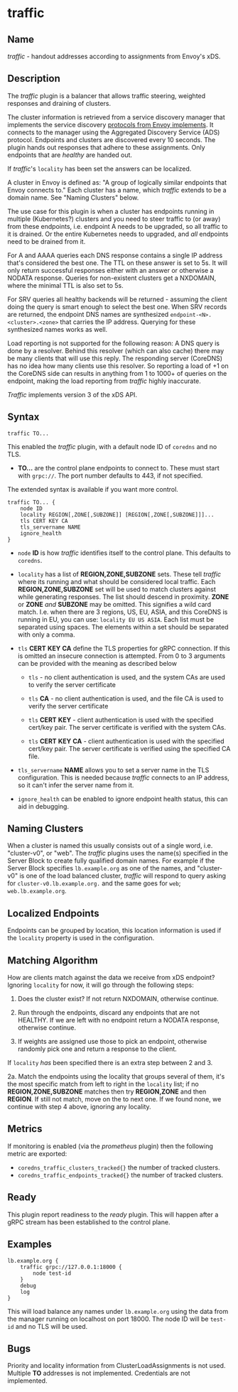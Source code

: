 # traffic

## Name

*traffic* - handout addresses according to assignments from Envoy's xDS.

## Description

The *traffic* plugin is a balancer that allows traffic steering, weighted responses and draining of
clusters.

The cluster information is retrieved from a service discovery manager that implements the service
discovery [protocols from Envoy implements](https://www.envoyproxy.io/docs/envoy/latest/api-docs/xds_protocol).
It connects to the manager using the Aggregated Discovery Service (ADS) protocol. Endpoints and
clusters are discovered every 10 seconds. The plugin hands out responses that adhere to these
assignments. Only endpoints that are *healthy* are handed out.

If *traffic*'s `locality` has been set the answers can be localized.

A cluster in Envoy is defined as: "A group of logically similar endpoints that Envoy connects to."
Each cluster has a name, which *traffic* extends to be a domain name. See "Naming Clusters" below.

The use case for this plugin is when a cluster has endpoints running in multiple (Kubernetes?)
clusters and you need to steer traffic to (or away) from these endpoints, i.e. endpoint A needs to
be upgraded, so all traffic to it is drained. Or the entire Kubernetes needs to upgraded, and *all*
endpoints need to be drained from it.

For A and AAAA queries each DNS response contains a single IP address that's considered the best
one. The TTL on these answer is set to 5s. It will only return successful responses either with an
answer or otherwise a NODATA response. Queries for non-existent clusters get a NXDOMAIN, where the
minimal TTL is also set to 5s.

For SRV queries all healthy backends will be returned - assuming the client doing the query is smart
enough to select the best one. When SRV records are returned, the endpoint DNS names are synthesized
`endpoint-<N>.<cluster>.<zone>` that carries the IP address. Querying for these synthesized names
works as well.

Load reporting is not supported for the following reason: A DNS query is done by a resolver.
Behind this resolver (which can also cache) there may be many clients that will use this reply. The
responding server (CoreDNS) has no idea how many clients use this resolver. So reporting a load of
+1 on the CoreDNS side can results in anything from 1 to 1000+ of queries on the endpoint, making
the load reporting from *traffic* highly inaccurate.

*Traffic* implements version 3 of the xDS API.

## Syntax

~~~
traffic TO...
~~~

This enabled the *traffic* plugin, with a default node ID of `coredns` and no TLS.

 *  **TO...** are the control plane endpoints to connect to. These must start with `grpc://`. The
    port number defaults to 443, if not specified.

The extended syntax is available if you want more control.

~~~
traffic TO... {
    node ID
    locality REGION[,ZONE[,SUBZONE]] [REGION[,ZONE[,SUBZONE]]]...
    tls CERT KEY CA
    tls_servername NAME
    ignore_health
}
~~~

 *  `node` **ID** is how *traffic* identifies itself to the control plane. This defaults to
    `coredns`.

 *  `locality` has a list of **REGION,ZONE,SUBZONE** sets. These tell *traffic* where its running
    and what should be considered local traffic. Each **REGION,ZONE,SUBZONE** set will be used
    to match clusters against while generating responses. The list should descend in proximity.
    **ZONE** or **ZONE** *and* **SUBZONE** may be omitted. This signifies a wild card match.
    I.e. when there are 3 regions, US, EU, ASIA, and this CoreDNS is running in EU, you can use:
    `locality EU US ASIA`. Each list must be separated using spaces. The elements within a set
    should be separated with only a comma.

 *  `tls` **CERT** **KEY** **CA** define the TLS properties for gRPC connection. If this is omitted
    an insecure connection is attempted. From 0 to 3 arguments can be provided with the meaning as
    described below

     -  `tls` - no client authentication is used, and the system CAs are used to verify the server
        certificate

     -  `tls` **CA** - no client authentication is used, and the file CA is used to verify the
        server certificate

     -  `tls` **CERT** **KEY** - client authentication is used with the specified cert/key pair. The
        server certificate is verified with the system CAs.

     -  `tls` **CERT** **KEY** **CA** - client authentication is used with the specified cert/key
        pair. The server certificate is verified using the specified CA file.

 *  `tls_servername` **NAME** allows you to set a server name in the TLS configuration. This is
    needed because *traffic* connects to an IP address, so it can't infer the server name from it.

 *  `ignore_health` can be enabled to ignore endpoint health status, this can aid in debugging.

## Naming Clusters

When a cluster is named this usually consists out of a single word, i.e. "cluster-v0", or "web".
The *traffic* plugins uses the name(s) specified in the Server Block to create fully qualified
domain names. For example if the Server Block specifies `lb.example.org` as one of the names,
and "cluster-v0" is one of the load balanced cluster, *traffic* will respond to query asking for
`cluster-v0.lb.example.org.` and the same goes for `web`; `web.lb.example.org`.

## Localized Endpoints

Endpoints can be grouped by location, this location information is used if the `locality` property
is used in the configuration.

## Matching Algorithm

How are clients match against the data we receive from xDS endpoint? Ignoring `locality` for now, it
will go through the following steps:

1.  Does the cluster exist? If not return NXDOMAIN, otherwise continue.

2.  Run through the endpoints, discard any endpoints that are not HEALTHY. If we are left with no
    endpoint return a NODATA response, otherwise continue.

3.  If weights are assigned use those to pick an endpoint, otherwise randomly pick one and return a
    response to the client.

If `locality` *has* been specified there is an extra step between 2 and 3.

2a. Match the endpoints using the locality that groups several of them, it's the most specific
match from left to right in the `locality` list; if no **REGION,ZONE,SUBZONE** matches then try
**REGION,ZONE** and then **REGION**. If still not match, move on the to next one. If we found none,
we continue with step 4 above, ignoring any locality.

## Metrics

If monitoring is enabled (via the *prometheus* plugin) then the following metric are exported:

 *  `coredns_traffic_clusters_tracked{}` the number of tracked clusters.
 *  `coredns_traffic_endpoints_tracked{}` the number of tracked clusters.

## Ready

This plugin report readiness to the *ready* plugin. This will happen after a gRPC stream has been
established to the control plane.

## Examples

~~~
lb.example.org {
    traffic grpc://127.0.0.1:18000 {
        node test-id
    }
    debug
    log
}
~~~

This will load balance any names under `lb.example.org` using the data from the manager running on
localhost on port 18000. The node ID will be `test-id` and no TLS will be used.

## Bugs

Priority and locality information from ClusterLoadAssignments is not used. Multiple **TO** addresses
is not implemented. Credentials are not implemented.

